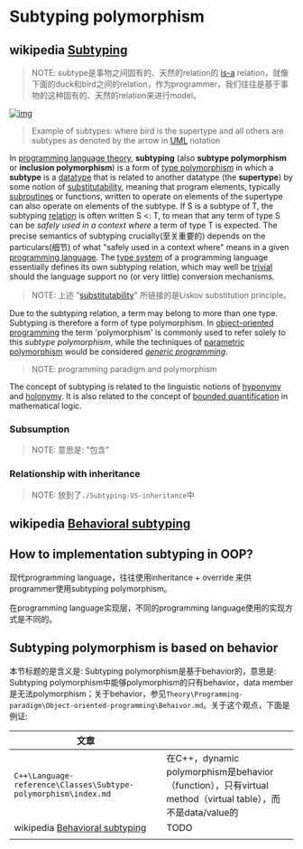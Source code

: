 # Subtyping polymorphism 



## wikipedia [Subtyping](https://en.wikipedia.org/wiki/Subtyping)

> NOTE: subtype是事物之间固有的、天然的relation的 [is-a](https://en.wikipedia.org/wiki/Is-a) relation，就像下面的duck和bird之间的relation，作为programmer，我们往往是基于事物的这种固有的、天然的relation来进行model。

[![img](https://upload.wikimedia.org/wikipedia/en/thumb/d/d1/Inheritance.svg/350px-Inheritance.svg.png)](https://en.wikipedia.org/wiki/File:Inheritance.svg)

> Example of subtypes: where bird is the supertype and all others are subtypes as denoted by the arrow in [UML](https://en.wikipedia.org/wiki/Unified_Modeling_Language) notation

In [programming language theory](https://en.wikipedia.org/wiki/Programming_language_theory), **subtyping** (also **subtype polymorphism** or **inclusion polymorphism**) is a form of [type polymorphism](https://en.wikipedia.org/wiki/Polymorphism_(computer_science)) in which a **subtype** is a [datatype](https://en.wikipedia.org/wiki/Datatype) that is related to another datatype (the **supertype**) by some notion of [substitutability](https://en.wikipedia.org/wiki/Liskov_substitution_principle), meaning that program elements, typically [subroutines](https://en.wikipedia.org/wiki/Subroutines) or functions, written to operate on elements of the supertype can also operate on elements of the subtype. If S is a subtype of T, the subtyping [relation](https://en.wikipedia.org/wiki/Binary_relation) is often written S <: T, to mean that any term of type S can be *safely used in a context where* a term of type T is expected. The precise semantics of subtyping crucially(至关重要的) depends on the particulars(细节) of what "safely used in a context where" means in a given [programming language](https://en.wikipedia.org/wiki/Programming_language). The [type system](https://en.wikipedia.org/wiki/Type_system) of a programming language essentially defines its own subtyping relation, which may well be [trivial](https://en.wikipedia.org/wiki/Identity_relation) should the language support no (or very little) conversion mechanisms.

> NOTE: 上述  "[substitutability](https://en.wikipedia.org/wiki/Liskov_substitution_principle)" 所链接的是Liskov substitution principle。

Due to the subtyping relation, a term may belong to more than one type. Subtyping is therefore a form of type polymorphism. In [object-oriented programming](https://en.wikipedia.org/wiki/Object-oriented_programming) the term 'polymorphism' is commonly used to refer solely to this *subtype polymorphism*, while the techniques of [parametric polymorphism](https://en.wikipedia.org/wiki/Parametric_polymorphism) would be considered *[generic programming](https://en.wikipedia.org/wiki/Generic_programming)*.

> NOTE: programming paradigm and polymorphism

The concept of subtyping is related to the linguistic notions of [hyponymy](https://en.wikipedia.org/wiki/Hyponymy) and [holonymy](https://en.wikipedia.org/wiki/Holonymy). It is also related to the concept of [bounded quantification](https://en.wikipedia.org/wiki/Bounded_quantification) in mathematical logic. 

### Subsumption

> NOTE: 意思是: "包含"

### Relationship with inheritance

> NOTE: 放到了`./Subtyping-VS-inheritance`中

## wikipedia [Behavioral subtyping](https://en.wikipedia.org/wiki/Behavioral_subtyping)



## How to implementation subtyping in OOP?

现代programming language，往往使用inheritance + override 来供programmer使用subtyping polymorphism。

在programming language实现层，不同的programming language使用的实现方式是不同的。

## Subtyping polymorphism is based on behavior

本节标题的是含义是: Subtyping polymorphism是基于behavior的，意思是: Subtyping polymorphism中能够polymorphism的只有behavior，data member是无法polymorphism；关于behavior，参见`Theory\Programming-paradigm\Object-oriented-programming\Behaivor.md`。关于这个观点，下面是例证:

| 文章                                                         |                                                              |
| ------------------------------------------------------------ | ------------------------------------------------------------ |
| `C++\Language-reference\Classes\Subtype-polymorphism\index.md` | 在C++，dynamic polymorphism是behavior（function），只有virtual method（virtual table），而不是data/value的 |
| wikipedia [Behavioral subtyping](https://en.wikipedia.org/wiki/Behavioral_subtyping) | TODO                                                         |
|                                                              |                                                              |



